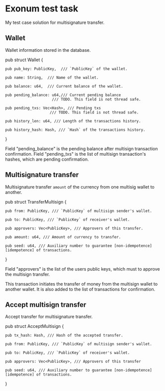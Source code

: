 # Exonum test task
 My test case solution for multisignature transfer.
 
## Wallet
 Wallet information stored in the database.
 
 pub struct Wallet {
    
    pub pub_key: PublicKey,  /// `PublicKey` of the wallet.
 
    pub name: String,  /// Name of the wallet.
 
    pub balance: u64,  /// Current balance of the wallet.

    pub pending_balance: u64,/// Current pending balance
                         /// TODO. This field is not thread safe.

    pub pending_txs: Vec<Hash>, /// Pending txs
                        /// TODO. This field is not thread safe.
    
    pub history_len: u64, /// Length of the transactions history.
    
    pub history_hash: Hash, /// `Hash` of the transactions history.
}
 
Field "pending_balance" is the pending balance after multisign transaction confirmation.
Field "pending_txs" is the list of multisign transaction's hashes, which are pending confirmation.

## Multisignature transfer
Multisignature transfer `amount` of the currency from one multisig wallet to another.

pub struct TransferMultisign {
    
    pub from: PublicKey, /// `PublicKey` of multisign sender's wallet.
    
    pub to: PublicKey, /// `PublicKey` of receiver's wallet.
    
    pub approvers: Vec<PublicKey>, /// Approvers of this transfer.
    
    pub amount: u64, /// Amount of currency to transfer.
    
    pub seed: u64, /// Auxiliary number to guarantee [non-idempotence][idempotence] of transactions.
}

Field "approvers" is the list of the users public keys, which must to approve the multisign transfer.

This transaction initiates the transfer of money from the multisign wallet to another wallet. It is also added to the list of transactions for confirmation.

## Accept multisign transfer
Accept transfer for multisignature transfer.

pub struct AcceptMultisign {
    
    pub tx_hash: Hash, /// Hash of the accepted transfer.
    
    pub from: PublicKey, /// `PublicKey` of multisign sender's wallet.
    
    pub to: PublicKey, /// `PublicKey` of receiver's wallet.
    
    pub approvers: Vec<PublicKey>, /// Approvers of this transfer
    
    pub seed: u64, /// Auxiliary number to guarantee [non-idempotence][idempotence] of transactions.
}

 
